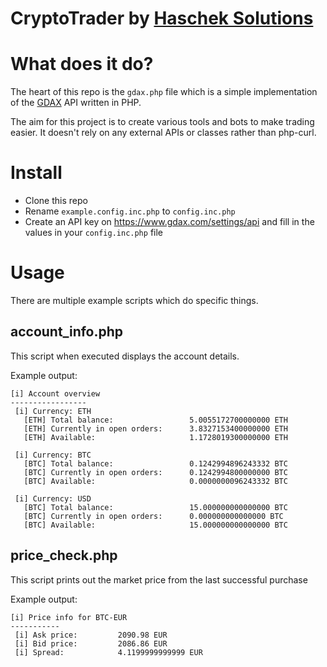 # CryptoTrader by [Haschek Solutions](https://haschek.solutions)

# What does it do?
The heart of this repo is the ```gdax.php``` file which is a simple implementation of the [GDAX](https://www.gdax.com) API written in PHP.

The aim for this project is to create various tools and bots to make trading easier. It doesn't rely on any external APIs or classes rather than php-curl.

# Install
- Clone this repo
- Rename ```example.config.inc.php``` to ```config.inc.php```
- Create an API key on https://www.gdax.com/settings/api and fill in the values in your ```config.inc.php``` file

# Usage
There are multiple example scripts which do specific things.

## account_info.php
This script when executed displays the account details.

Example output:
```
[i] Account overview
-----------------
 [i] Currency: ETH
   [ETH] Total balance:                 5.0055172700000000 ETH
   [ETH] Currently in open orders:      3.8327153400000000 ETH
   [ETH] Available:                     1.1728019300000000 ETH

 [i] Currency: BTC
   [BTC] Total balance:                 0.1242994896243332 BTC
   [BTC] Currently in open orders:      0.1242994800000000 BTC
   [BTC] Available:                     0.0000000096243332 BTC

 [i] Currency: USD
   [BTC] Total balance:                 15.000000000000000 BTC
   [BTC] Currently in open orders:      0.000000000000000 BTC
   [BTC] Available:                     15.000000000000000 BTC
```

## price_check.php
This script prints out the market price from the last successful purchase

Example output:
```
[i] Price info for BTC-EUR
-----------
 [i] Ask price:         2090.98 EUR
 [i] Bid price:         2086.86 EUR
 [i] Spread:            4.1199999999999 EUR
```